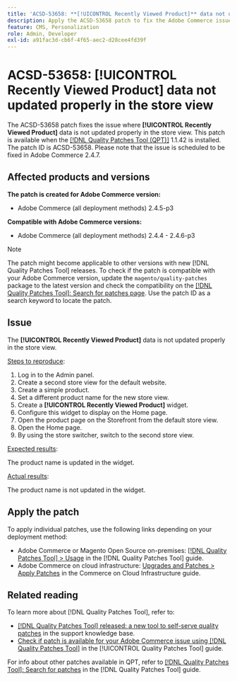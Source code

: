 ```yaml
---
title: 'ACSD-53658: **[!UICONTROL Recently Viewed Product]** data not updated properly in store view'
description: Apply the ACSD-53658 patch to fix the Adobe Commerce issue where **[!UICONTROL Recently Viewed Product]** data is not updated properly in the store view.
feature: CMS, Personalization
role: Admin, Developer
exl-id: a91fac3d-cb6f-4f65-aec2-d28cee4fd39f
---
```

# ACSD-53658: **[!UICONTROL Recently Viewed Product]** data not updated properly in the store view

The ACSD-53658 patch fixes the issue where **[!UICONTROL Recently Viewed Product]** data is not updated properly in the store view. This patch is available when the [[!DNL Quality Patches Tool (QPT)]](https://experienceleague.adobe.com/en/docs/commerce-operations/tools/quality-patches-tool/quality-patches-tool-to-self-serve-quality-patches) 1.1.42 is installed. The patch ID is ACSD-53658. Please note that the issue is scheduled to be fixed in Adobe Commerce 2.4.7.

## Affected products and versions

**The patch is created for Adobe Commerce version:**

* Adobe Commerce (all deployment methods) 2.4.5-p3

**Compatible with Adobe Commerce versions:**

* Adobe Commerce (all deployment methods) 2.4.4 - 2.4.6-p3

>[!NOTE]
>
>The patch might become applicable to other versions with new [!DNL Quality Patches Tool] releases. To check if the patch is compatible with your Adobe Commerce version, update the `magento/quality-patches` package to the latest version and check the compatibility on the [[!DNL Quality Patches Tool]: Search for patches page](https://experienceleague.adobe.com/tools/commerce-quality-patches/index.html). Use the patch ID as a search keyword to locate the patch.

## Issue

The **[!UICONTROL Recently Viewed Product]** data is not updated properly in the store view.

<u>Steps to reproduce</u>:

1. Log in to the Admin panel.
1. Create a second store view for the default website.
1. Create a simple product.
1. Set a different product name for the new store view.
1. Create a **[!UICONTROL Recently Viewed Product]** widget.
1. Configure this widget to display on the Home page.
1. Open the product page on the Storefront from the default store view.
1. Open the Home page.
1. By using the store switcher, switch to the second store view.

<u>Expected results</u>:

The product name is updated in the widget.

<u>Actual results</u>:

The product name is not updated in the widget.

## Apply the patch

To apply individual patches, use the following links depending on your deployment method:

* Adobe Commerce or Magento Open Source on-premises: [[!DNL Quality Patches Tool] > Usage](/help/tools/quality-patches-tool/usage.md) in the [!DNL Quality Patches Tool] guide.
* Adobe Commerce on cloud infrastructure: [Upgrades and Patches > Apply Patches](https://experienceleague.adobe.com/docs/commerce-cloud-service/user-guide/develop/upgrade/apply-patches.html) in the Commerce on Cloud Infrastructure guide.

## Related reading

To learn more about [!DNL Quality Patches Tool], refer to:

* [[!DNL Quality Patches Tool] released: a new tool to self-serve quality patches](https://experienceleague.adobe.com/en/docs/commerce-operations/tools/quality-patches-tool/quality-patches-tool-to-self-serve-quality-patches) in the support knowledge base.
* [Check if patch is available for your Adobe Commerce issue using [!DNL Quality Patches Tool]](/help/tools/quality-patches-tool/patches-available-in-qpt/check-patch-for-magento-issue-with-magento-quality-patches.md) in the [!UICONTROL Quality Patches Tool] guide.


For info about other patches available in QPT, refer to [[!DNL Quality Patches Tool]: Search for patches](https://experienceleague.adobe.com/tools/commerce-quality-patches/index.html) in the [!DNL Quality Patches Tool] guide.
